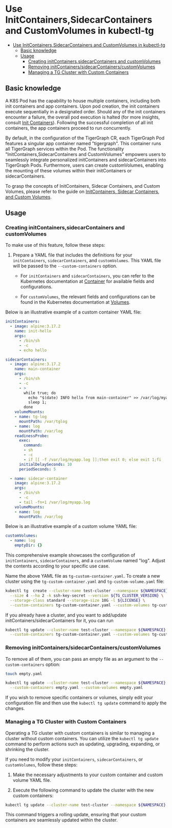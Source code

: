 # Use InitContainers,SidecarContainers and CustomVolumes in kubectl-tg

- [Use InitContainers,SidecarContainers and CustomVolumes in kubectl-tg](#use-initcontainerssidecarcontainers-and-customvolumes-in-kubectl-tg)
  - [Basic knowledge](#basic-knowledge)
  - [Usage](#usage)
    - [Creating initContainers,sidecarContainers and customVolumes](#creating-initcontainerssidecarcontainers-and-customvolumes)
    - [Removing initContainers/sidecarContainers/customVolumes](#removing-initcontainerssidecarcontainerscustomvolumes)
    - [Managing a TG Cluster with Custom Containers](#managing-a-tg-cluster-with-custom-containers)

## Basic knowledge

A K8S Pod has the capability to house multiple containers, including both init containers and app containers. Upon pod creation, the init containers execute sequentially in a designated order. Should any of the init containers encounter a failure, the overall pod execution is halted (for more insights, consult [Init Containers](https://kubernetes.io/docs/concepts/workloads/pods/init-containers/)). Following the successful completion of all init containers, the app containers proceed to run concurrently.

By default, in the configuration of the TigerGraph CR, each TigerGraph Pod features a singular app container named "tigergraph". This container runs all TigerGraph services within the Pod. The functionality "InitContainers,SidecarContainers and CustomVolumes" empowers users to seamlessly integrate personalized initContainers and sidecarContainers into TigerGraph Pods. Furthermore, users can create customVolumes, enabling the mounting of these volumes within their initContainers or sidecarContainers.

To grasp the concepts of InitContainers, Sidecar Containers, and Custom Volumes, please refer to the guide on [InitContainers, Sidecar Containers, and Custom Volumes](./custom-containers.md).

## Usage

### Creating initContainers,sidecarContainers and customVolumes

To make use of this feature, follow these steps:

1. Prepare a YAML file that includes the definitions for your `initContainers`, `sidecarContainers`, and `customVolumes`. This YAML file will be passed to the `--custom-containers` option.

   - For `initContainers` and `sidecarContainers`, you can refer to the Kubernetes documentation at [Container](https://kubernetes.io/docs/reference/kubernetes-api/workload-resources/pod-v1/#Container) for available fields and configurations.

   - For `customVolumes`, the relevant fields and configurations can be found in the Kubernetes documentation at [Volumes](https://kubernetes.io/docs/concepts/storage/volumes/).

Below is an illustrative example of a custom container YAML file:

```yaml
initContainers:
  - image: alpine:3.17.2
    name: init-hello
    args:
      - /bin/sh
      - -c
      - echo hello

sidecarContainers:
  - image: alpine:3.17.2
    name: main-container
    args:
      - /bin/sh
      - -c
      - >
        while true; do
          echo "$(date) INFO hello from main-container" >> /var/log/myapp.log ;
          sleep 1;
        done
    volumeMounts:
    - name: tg-log
      mountPath: /var/tglog
    - name: log
      mountPath: /var/log
    readinessProbe:
      exec:
        command:
        - sh
        - -c
        - if [[ -f /var/log/myapp.log ]];then exit 0; else exit 1;fi
      initialDelaySeconds: 10
      periodSeconds: 5

  - name: sidecar-container
    image: alpine:3.17.2
    args:
      - /bin/sh
      - -c
      - tail -fn+1 /var/log/myapp.log
    volumeMounts:
    - name: log
      mountPath: /var/log
```

Below is an illustrative example of a custom volume YAML file:

```YAML
customVolumes:
  - name: log
    emptyDir: {}
```

This comprehensive example showcases the configuration of `initContainers`, `sidecarContainers`, and a `customVolume` named "log". Adjust the contents according to your specific use case.

Name the above YAML file as `tg-custom-container.yaml`. To create a new cluster using the `tg-custom-container.yaml`  and `tg-custom-volume.yaml` file:

```bash
kubectl tg  create --cluster-name test-cluster --namespace ${NAMESPACE} \
  --size 4 --ha 2 -k ssh-key-secret --version ${TG_CLUSTER_VERSION} \
  --storage-class standard --storage-size 10G -l ${LICENSE} \
  --custom-containers tg-custom-container.yaml --custom-volumes tg-custom-volume.yaml
```

If you already have a cluster, and you want to add/update initContainers/sidecarContainers for it, you can run

```bash
kubectl tg update --cluster-name test-cluster --namespace ${NAMESPACE} \
  --custom-containers tg-custom-container.yaml --custom-volumes tg-custom-volume.yaml
```

### Removing initContainers/sidecarContainers/customVolumes

To remove all of them, you can pass an empty file as an argument to the `--custom-containers` option:

```bash
touch empty.yaml

kubectl tg update --cluster-name test-cluster --namespace ${NAMESPACE} \
  --custom-containers empty.yaml --custom-volumes empty.yaml
```

If you wish to remove specific containers or volumes, simply edit your configuration file and then use the `kubectl tg update` command to apply the changes.

### Managing a TG Cluster with Custom Containers

Operating a TG cluster with custom containers is similar to managing a cluster without custom containers. You can utilize the `kubectl tg update` command to perform actions such as updating, upgrading, expanding, or shrinking the cluster.

If you need to modify your `initContainers`, `sidecarContainers`, or `customVolumes`, follow these steps:

1. Make the necessary adjustments to your custom container and custom volume YAML file.

2. Execute the following command to update the cluster with the new custom containers:

```bash
kubectl tg update --cluster-name test-cluster --namespace ${NAMESPACE} --custom-containers tg-custom-container.yaml --custom-volumes tg-custom-volume.yaml
```

This command triggers a rolling update, ensuring that your custom containers are seamlessly updated within the cluster.
